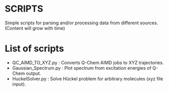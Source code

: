 # SCRIPTS
Simple scripts for parsing and/or processing data from different sources. (Content will grow with time)

# List of scripts
- QC_AIMD_TO_XYZ.py    : Converts Q-Chem AIMD jobs to XYZ trajectories.
- Gaussian_Spectrum.py : Plot spectrum from excitation energies of Q-Chem output.
- HuckelSolver.py      : Solve Hückel problem for arbitrary molecules (xyz file input).
